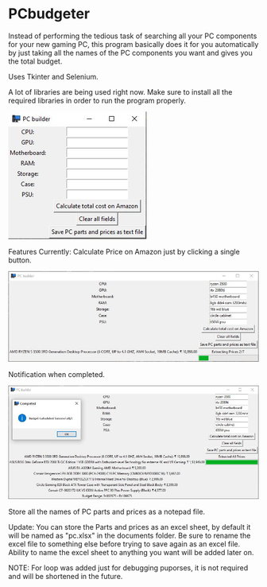 # PCbudgeter
Instead of performing the tedious task of searching all your PC components for your new gaming PC, this program basically does it for you automatically by just taking all the names of the PC components you want and gives you the total budget.

Uses Tkinter and Selenium.

A lot of libraries are being used right now. Make sure to install all the required libraries in order to run the program properly.

![](screenshots/p1.JPG)

Features Currently:
Calculate Price on Amazon just by clicking a single button.

![](screenshots/p2.JPG)

Notification when completed.

![](screenshots/p3.JPG)

Store all the names of PC parts and prices as a notepad file. 

Update:
You can store the Parts and prices as an excel sheet, by default it will be named as "pc.xlsx" in the documents folder.
Be sure to rename the excel file to something else before trying to save again as an excel file.
Ability to name the excel sheet to anything you want will be added later on.

NOTE: For loop was added just for debugging puporses, it is not required and will be shortened in the future.
